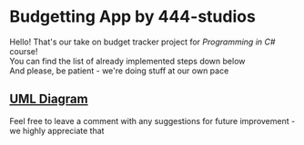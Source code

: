 # Budgetting App by 444-studios
Hello! That's our take on budget tracker project for *Programming in C#* course!  
You can find the list of already implemented steps down below   
And please, be patient - we're doing stuff at our own pace
## [UML Diagram](https://miro.com/app/board/o9J_lRFdhYI=/)
Feel free to leave a comment with any suggestions for future improvement - we highly appreciate that